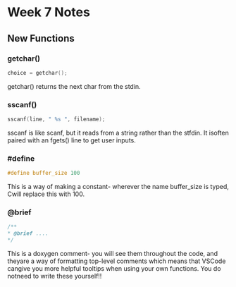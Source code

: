 # Week 7 Notes

## New Functions

### getchar()

```c++
choice = getchar();
```

getchar() returns the next char from the stdin.

### sscanf()

```c++
sscanf(line, " %s ", filename);
```

sscanf is like scanf, but it reads from a string rather than the stfdin. 
It isoften paired with an fgets() line to get user inputs.

### #define 

```c++
#define buffer_size 100
```

This is a way of making a constant- wherever the name buffer_size is typed, Cwill replace this with 100.

### @brief

```c++
/**
* @brief ....
*/
```

This is a doxygen comment- you will see them throughout the code, and theyare a way of formatting top-level comments which means that VSCode cangive you more helpful tooltips when using your own functions. You do notneed to write these yourself!!